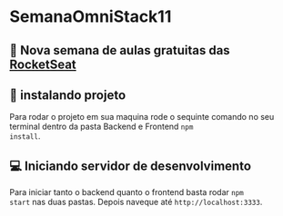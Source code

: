 # SemanaOmniStack11
## :rocket: Nova semana de aulas gratuitas das [RocketSeat](https://rocketseat.com.br/)
## :floppy_disk: instalando projeto
Para rodar o projeto em sua maquina rode o sequinte comando no seu terminal dentro da pasta Backend e Frontend <code>npm install</code>.
## :computer: Iniciando servidor de desenvolvimento
Para iniciar tanto o backend quanto o frontend basta rodar <code>npm start</code> nas duas pastas. Depois naveque até `http://localhost:3333`.

